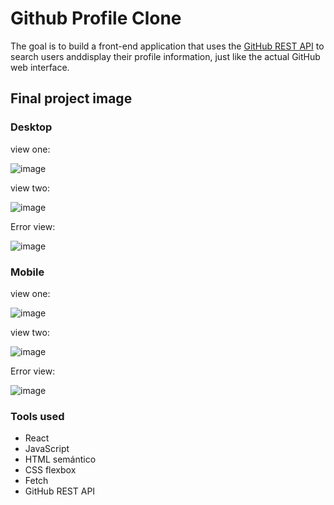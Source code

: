 # Github Profile Clone

The goal is to build a front-end application that uses the [GitHub REST API](https://developer.github.com/v3/) to search users anddisplay their profile information, just like the actual GitHub web interface.

## Final project image

### Desktop

view one:

![image](https://user-images.githubusercontent.com/42952494/71332866-e5e0ca80-2505-11ea-805a-2a8d2913fc0a.png)

view two:

![image](https://user-images.githubusercontent.com/42952494/71332940-1f193a80-2506-11ea-86c0-a394a159aea8.png)

Error view:

![image](https://user-images.githubusercontent.com/42952494/71333307-96030300-2507-11ea-939c-1bf0dae5ce60.png)

### Mobile

view one:

![image](https://user-images.githubusercontent.com/42952494/71332990-47a13480-2506-11ea-86b7-d89166af3d94.png)

view two:

![image](https://user-images.githubusercontent.com/42952494/71333021-6f909800-2506-11ea-92d3-1501a6297368.png)


Error view:

![image](https://user-images.githubusercontent.com/42952494/71333264-6bb14580-2507-11ea-9dee-a663b92f68a2.png)

### Tools used

  - React
  - JavaScript
  - HTML semántico
  - CSS flexbox
  - Fetch
  - GitHub REST API